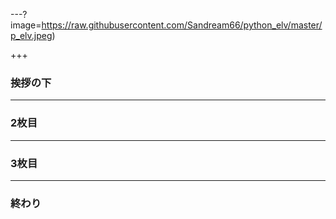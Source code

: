 ---?image=https://raw.githubusercontent.com/Sandream66/python_elv/master/p_elv.jpeg)

+++

### 挨拶の下


---

### 2枚目

---

### 3枚目

---

### 終わり
